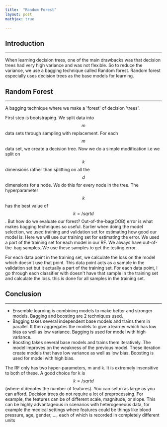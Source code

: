 ```yaml
---
title:  "Random Forest"
layout: post
mathjax: true

---
```


## Introduction
---
When learning decision trees, one of the main drawbacks was that decision trees had very high variance and was not flexible. So to reduce the variance, we use a bagging technique called Random forest. Random forest especially uses decision trees as the base models for learning.

## Random Forest
---
A bagging technique where we make a 'forest' of decision 'trees'. 

First step is bootstraping. We split data into $$ m $$ data sets through sampling with replacement. For each $$ m $$ data set, we create a decision tree. Now we do a simple modification i.e we split on $$ k $$ dimensions rather than splitting on all the $$ d $$ dimensions for a node. We do this for every node in the tree. The hyperparameter $$ k $$ has the best value of $$ k = /sqrt{d} $$. 
But how do we evaluate our forest? Out-of-the-bag(OOB) error is what makes bagging techniques so useful. Earlier when doing the model selection, we used training and validation set for estimating how good our model is. Here we will use our training set for estimating the error. We used a part of the training set for each model in our RF. We always have out-of-the-bag samples. We use these samples to get the testing error.

For each data point in the training set, we calculate the loss on the model which doesn't use that point. This data point acts as a sample in the validation set but it actually a part of the training set. 
For each data point, I go through each classifier with doesn't have that sample in the training set and calculate the loss. this is done for all samples in the training set.

## Conclusion
---
* Ensemble learning is combining models to make better and stronger models. Bagging and boosting are 2 techniques used.
* Bagging takes several independent base models and trains them in parallel. It then aggregates the models to give a learner which has low bias as well as low variance. Bagging is used for model with high variance.
* Boosting takes several base models and trains them iteratively. The model improves on the weakness of the previous model. These iteration create models that have low             variance as well as low bias. Boosting is used for model with high bias.

The RF only has two hyper-parameters, m and k. It is extremely insensitive to both of these. A good choice for k is $$k=/sqrt{d} $$ (where d denotes the number of features). You can set m as large as you can afford.
Decision trees do not require a lot of preprocessing. For example, the features can be of different scale, magnitude, or slope. This can be highly advantageous in scenarios with heterogeneous data, for example the medical settings where features could be things like blood pressure, age, gender, ..., each of which is recorded in completely different units
